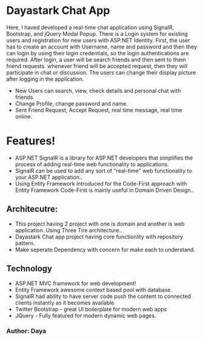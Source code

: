 # Dayastark Chat App
Here, I haved developed a real-time chat application using SignalR, Bootstrap, and jQuery Modal Popup. There is a Login system for existing users and registration for new users with ASP.NET Identity. First, the user has to create an account with Username, name and password and then they can login by using their login credentials, so the login authentications are required. After login, a user will be search friends and then sent to them friend requests. whenever friend will be accepted request, then they will  participate in chat or discussion. The users can change their display picture after logging in the application.

  - New Users can search, view, check details and personal chat with friends.
  - Change Profile, change password and name. 
  - Sent Friend Request, Accept Request, real time message, real time online.

# Features!

  - ASP.NET SignalR is a library for ASP.NET developers that simplifies the process of adding real-time web functionality to applications.
  - SignalR can be used to add any sort of "real-time" web functionality to your ASP.NET application..
  - Using Entity Framework introduced for the Code-First approach with Entity Framework Code-First is mainly useful in Domain Driven Design..


## Architecutre:
  - This project having 2 project with one is domain and another is web application. Using Three Tire architecture..
  - Dayastark Chat app project having core functionlity with repository pattern.
  - Make seperate Dependency with concern for make each to understand.

## Technology

* ASP.NET MVC framework for web development!
* Entity Framework awesome context based pool with database.
* SignalR had ability to have server code push the content to connected clients instantly as it becomes available
* Twitter Bootstrap - great UI boilerplate for modern web apps
* JQuery - Fully featured for modern dynamic web pages.

###  Author: Daya
